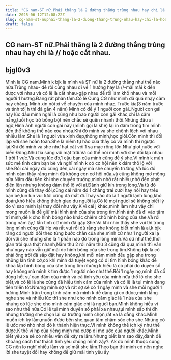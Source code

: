 ```yaml
---
title: "CG nam-ST nữ.Phải thăng là 2 đường thẳng trùng nhau hay chỉ là // hoặc cắt nhau."
date: 2025-06-12T12:08:22Z
slug: cg-nam-st-nuphai-thang-la-2-duong-thang-trung-nhau-hay-chi-la-hoac-cat-nhau
draft: false
---
```


## CG nam-ST nữ.Phải thăng là 2 đường thẳng trùng nhau hay chỉ là // hoặc cắt nhau.

## bjgl0v3

Mình là CG nam.Mình k bjk là mình và ST nữ là 2 đường thẳng như thế nào nữa.Trùng nhau- để rồi cùng nhau đi về 1 hướng hay là //-mãi mãi k đến được với nhau và có lẽ là cắt nhau-gặp nhau để rồi làm khổ nhau và mỗi người 1 hướng.Đang rất phân tâm.Có lẽ Cung CG như mình đã quá nhạy cảm hay chăng.
Mình xin nói xí về chuyện của mình nhaz.
Trước kia(3 năm trước và tính tới h thì đã gần 4 năm)
Mình có để ý 1 người con gái..Người con gái này lúc đầu mình nghĩ là cũng như bao người con gái khác,chỉ là cảm nắng,tuổi học trò bồng bột nên chắc sẽ quên nhanh thôi.Nhưng đâu ai ngờ,Hình ảnh người con gái này (mình gọi là she) lại in đậm trong tim mình đến thế không thể nào xóa nhòa.Khi đó mình và she chệnh lệch với nhau nhiều lắm.She là 1 người vừa xinh đẹp,thông minh,học giỏi.Còn mình thì đối lập với she hoàn toàn.She là niềm tự hào của thầy cô và mình thì ngược lại.Khi đó mình và she như hạt cát với 1 sa mạc rộng lớn.Như giọt nước với biển Đông.Như tia sáng với mặt trời.Và có thể nói mình với she đối lập nhau 1 trời 1 vực.Và cùng lúc đó,1 cậu bạn của mình cũng để ý she.Vì mình k mún sức mẻ tình cảm bạn bè và nghĩ mình k có cơ hội nên k dám thổ lộ với she.Rồi cái ngày đó cũng đến,cái ngày mà she chuyển trường,Và lúc đó mình cảm thấy rằng mình đã không còn cơ hội nữa,và cũng không mơ mộng nữa.Năm đầu tiên khi she chuyển trường,mình nhớ rất nhiều,nhớ đến phát điên lên nhưng không dám thổ lộ với ai.Đành giữ kín trong lòng.Và từ đó mình cũng đã thay đổi,cũng cái năm đó 1 chàng trai cười hay nói hay trêu bạn bè,lun lun vui tươi cũng đã mất đi.Thay vào đó là 1 người lạnh lùng,khó đoán,khó hiểu.không thích giao du người lạ.Có lẽ mọi người sẽ không biết lý do vì sao mình lại thay đổi như vậy.K vì cái j khác,mình làm như vậy chỉ mong muốn là để giữ mãi hình ảnh của she trong tim,hình ảnh đã đi vào tâm trí mình,để k cho hình bóng nào khác chiếm chỗ hình bóng của she.Và rồi trong năm ấy,1 lần tình cờ mình đã gặp She.Và khi nhìn thấy she vui thì trong lòng mình cũng đã Hp và rất vui rồi dù rằng she không biết mình là ai,k bjk rằng có người dõi theo từng bước chân của she,mình cứ như 1 người xa lạ đối với she nhưng she là 1 phần nào đó trong lòng mình.Và cứ như thế,thời gian trôi qua thật nhanh,Năm thứ 2 rồi năm thứ 3 cũng đã qua,mình thì vẫn như ngày nào vẫn giữ mãi dc hình bóng của she trong tim.Không bjk là có phải ông trời đã sắp đặt hay không,khi mỗi năm mình đều gặp she trong những lần tình cờ,có khi mình đã tuyệt vọng cố đi tìm hình bóng khác để khỏa lắp hình bóng của she trong tim nhưng k hiểu là có phải do duyên số hay không mà mình k tìm được 1 người nào như thế.Rồi 1 ngày nọ,mình đã cố dùng hết sự can đảm của mình và cả tình yêu của mình nữa thổ lộ cho she biết,và có lẽ là she cũng đã hiểu tình cảm của mình và có lẽ là tụi mình đang tiến triển tốt.Nhưng mình sợ và rất sợ sẽ có 1 ngày mình và she mỗi người 1 hướng.Mình trân trọng tình cảm mà mình k dễ dàng gì có được,mình lắng nghe she và nhiều lúc thì she như cho mình cảm giác là 1 nửa của she nhưng có lúc she cho mình cảm giác chỉ là người bạn.Mình không hiểu vì sao như thế nữa.Có lẽ tụi mình duyên số phải xa nhau,tụi mình sắp thì đh nhưng trường she chọn lại xa trường mình chọn,rất xa là đằng khác.Mình muốn ích kỷ lắm,muốn được bên she,quan tâm chăm sóc cho she.Nhưng có lẽ ước mơ nhỏ nhoi đó k thành hiện thực.Vì mình không thể ích kỷ như thế được.K thể vì hp của riêng mình mà cướp đi mơ ước của người khác.Mình biết yêu xa sẽ có nhiều vấn đề xảy ra lắm.Nhưng biết làm sao đây,đành để khoảng cách thử thách tình yêu chúng mình zậy?.
Ak do mình thuộc cung CG nên lo nghĩ nhiều lắm và sợ mất she lắm.Theo bạn thì mình có nên nghe lời she tuyệt đối hay không để giữ mãi tình yêu ấy